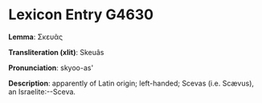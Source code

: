 # Lexicon Entry G4630

**Lemma**: Σκευᾶς

**Transliteration (xlit)**: Skeuâs

**Pronunciation**: skyoo-as'

**Description**:
apparently of Latin origin; left-handed; Scevas (i.e. Scævus), an Israelite:--Sceva.
